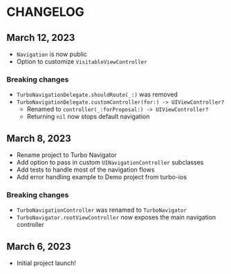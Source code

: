 # CHANGELOG

## March 12, 2023

* `Navigation` is now public
* Option to customize `VisitableViewController`

### Breaking changes

* `TurboNavigationDelegate.shouldRoute(_:)` was removed
* `TurboNavigationDelegate.customController(for:) -> UIViewController?`
    * Renamed to `controller(_:forProposal:) -> UIViewController?`
    * Returning `nil` now stops default navigation

## March 8, 2023

* Rename project to Turbo Navigator
* Add option to pass in custom `UINavigationController` subclasses
* Add tests to handle most of the navigation flows
* Add error handling example to Demo project from turbo-ios

### Breaking changes

* `TurboNavigationController` was renamed to `TurboNavigator`
* `TurboNavigator.rootViewController` now exposes the main navigation controller

## March 6, 2023

* Initial project launch!
